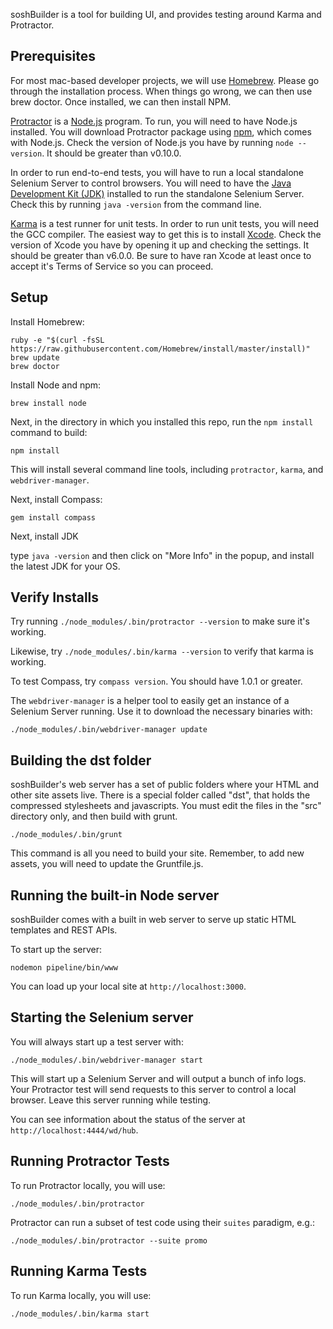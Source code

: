 soshBuilder is a tool for building UI, and provides testing around Karma and Protractor.

Prerequisites
-------------

For most mac-based developer projects, we will use [Homebrew](http://brew.sh/).
Please go through the installation process. When things go wrong, we can then use brew doctor.
Once installed, we can then install NPM.

[Protractor](http://angular.github.io/protractor/#/) is a [Node.js](http://nodejs.org/) program.
To run, you will need to have Node.js installed.
You will download Protractor package using [npm](https://www.npmjs.org/), which comes with Node.js.
Check the version of Node.js you have by running `node --version`. It should be greater than v0.10.0.

In order to run end-to-end tests, you will have to run a local standalone Selenium Server to control browsers.
You will need to have the [Java Development Kit (JDK)](http://www.oracle.com/technetwork/java/javase/downloads/index.html)
installed to run the standalone Selenium Server. Check this by running `java -version` from the command line.

[Karma](http://karma-runner.github.io/0.12/index.html) is a test runner for unit tests.
In order to run unit tests, you will need the GCC compiler.
The easiest way to get this is to install [Xcode](https://developer.apple.com/xcode/downloads/).
Check the version of Xcode you have by opening it up and checking the settings. It should be greater than v6.0.0.
Be sure to have ran Xcode at least once to accept it's Terms of Service so you can proceed.

Setup
-----

Install Homebrew:

    ruby -e "$(curl -fsSL https://raw.githubusercontent.com/Homebrew/install/master/install)"
    brew update
    brew doctor

Install Node and npm:

    brew install node

Next, in the directory in which you installed this repo, run the `npm install` command to build:

    npm install

This will install several command line tools, including `protractor`, `karma`, and `webdriver-manager`.

Next, install Compass:

    gem install compass


Next, install JDK
   
   type `java -version` and then click on "More Info" in the popup, and install the latest JDK for your OS.
   
   

Verify Installs
-----

Try running `./node_modules/.bin/protractor --version` to make sure it's working.

Likewise, try `./node_modules/.bin/karma --version` to verify that karma is working.

To test Compass, try `compass version`. You should have 1.0.1 or greater.

The `webdriver-manager` is a helper tool to easily get an instance of a Selenium Server running.
Use it to download the necessary binaries with:

    ./node_modules/.bin/webdriver-manager update


Building the dst folder
-----

soshBuilder's web server has a set of public folders where your HTML and other site assets live.
There is a special folder called "dst", that holds the compressed stylesheets and javascripts.
You must edit the files in the "src" directory only, and then build with grunt.

    ./node_modules/.bin/grunt

This command is all you need to build your site. Remember, to add new assets, you will need to update the Gruntfile.js.


Running the built-in Node server
-----

soshBuilder comes with a built in web server to serve up static HTML templates and REST APIs.

To start up the server:

    nodemon pipeline/bin/www

You can load up your local site at `http://localhost:3000`.


Starting the Selenium server
-----

You will always start up a test server with:

    ./node_modules/.bin/webdriver-manager start

This will start up a Selenium Server and will output a bunch of info logs.
Your Protractor test will send requests to this server to control a local browser.
Leave this server running while testing.

You can see information about the status of the server at `http://localhost:4444/wd/hub`.


Running Protractor Tests
-----

To run Protractor locally, you will use:

    ./node_modules/.bin/protractor

Protractor can run a subset of test code using their `suites` paradigm, e.g.:

    ./node_modules/.bin/protractor --suite promo


Running Karma Tests
-----

To run Karma locally, you will use:

    ./node_modules/.bin/karma start

